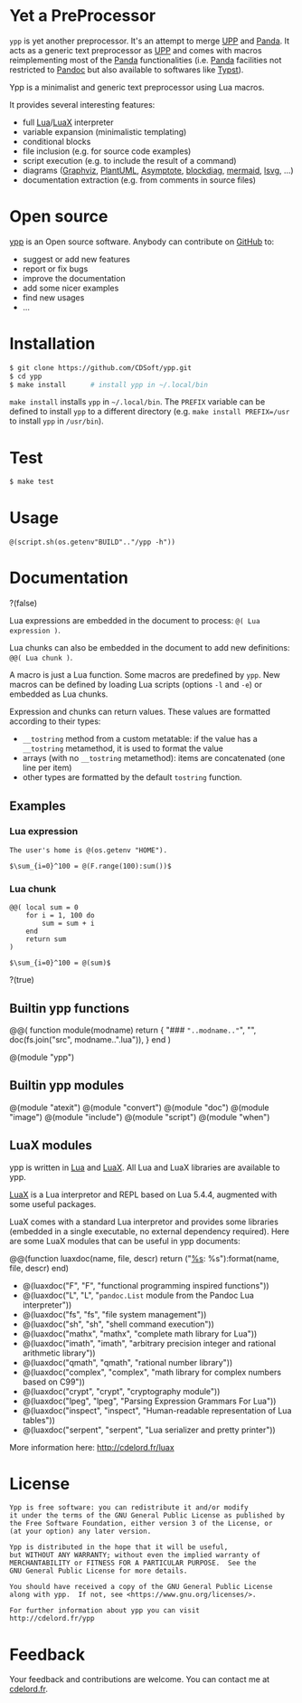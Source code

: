 # Yet a PreProcessor

[ypp]: http://cdelord.fr/ypp "Yet another PreProcessor"
[UPP]: http://cdelord.fr/upp "Universal PreProcessor"
[Panda]: http://cdelord.fr/panda "Pandoc add-ons (Lua filters for Pandoc)"
[Pandoc]: https://pandoc.org "A universal document converter"
[Typst]: https://typst.app/ "Compose papers faster"
[Lua]: http://www.lua.org/
[GitHub]: https://github.com/CDSoft/ypp
[cdelord.fr]: http://cdelord.fr
[GraphViz]: http://graphviz.org/
[PlantUML]: http://plantuml.sourceforge.net/
[ditaa]: http://ditaa.sourceforge.net/
[blockdiag]: http://blockdiag.com/
[Asymptote]: http://asymptote.sourceforge.net/
[mermaid]: https://mermaidjs.github.io/
[Pandoc Lua filter]: http://pandoc.org/lua-filters.html
[Python]: https://www.python.org/
[Lua]: http://www.lua.org/
[gnuplot]: http://www.gnuplot.info/
[lsvg]: http://cdelord.fr/lsvg/
[LuaX]: http://cdelord.fr/luax "Lua eXtended interpretor"
[LuaX documentation]: http://cdelord.fr/luax/luax.lua.html

`ypp` is yet another preprocessor. It's an attempt to merge [UPP] and [Panda].
It acts as a generic text preprocessor as [UPP] and comes with macros
reimplementing most of the [Panda] functionalities (i.e. [Panda] facilities not
restricted to [Pandoc] but also available to softwares like [Typst]).

Ypp is a minimalist and generic text preprocessor using Lua macros.

It provides several interesting features:

- full [Lua]/[LuaX] interpreter
- variable expansion (minimalistic templating)
- conditional blocks
- file inclusion (e.g. for source code examples)
- script execution (e.g. to include the result of a command)
- diagrams ([Graphviz], [PlantUML], [Asymptote], [blockdiag], [mermaid], [lsvg], ...)
- documentation extraction (e.g. from comments in source files)

# Open source

[ypp] is an Open source software.
Anybody can contribute on [GitHub] to:

- suggest or add new features
- report or fix bugs
- improve the documentation
- add some nicer examples
- find new usages
- ...

# Installation

``` sh
$ git clone https://github.com/CDSoft/ypp.git
$ cd ypp
$ make install      # install ypp in ~/.local/bin
```

`make install` installs `ypp` in `~/.local/bin`.
The `PREFIX` variable can be defined to install `ypp` to a different directory
(e.g. `make install PREFIX=/usr` to install `ypp` in `/usr/bin`).

# Test

``` sh
$ make test
```

# Usage

```
@(script.sh(os.getenv"BUILD".."/ypp -h"))
```

# Documentation

?(false)

Lua expressions are embedded in the document to process: `@( Lua expression )`.

Lua chunks can also be embedded in the document to add new definitions: `@@( Lua chunk )`.

A macro is just a Lua function. Some macros are predefined by `ypp`. New macros
can be defined by loading Lua scripts (options `-l` and `-e`) or embedded as
Lua chunks.

Expression and chunks can return values. These values are formatted according
to their types:

- `__tostring` method from a custom metatable: if the value has a `__tostring`
  metamethod, it is used to format the value
- arrays (with no `__tostring` metamethod): items are concatenated (one line per item)
- other types are formatted by the default `tostring` function.

## Examples

### Lua expression

```
The user's home is @(os.getenv "HOME").

$\sum_{i=0}^100 = @(F.range(100):sum())$
```

### Lua chunk

```
@@( local sum = 0
    for i = 1, 100 do
        sum = sum + i
    end
    return sum
)

$\sum_{i=0}^100 = @(sum)$
```

?(true)

## Builtin ypp functions

@@( function module(modname)
        return {
            "### `"..modname.."`",
            "",
            doc(fs.join("src", modname..".lua")),
        }
    end
)

@(module "ypp")

## Builtin ypp modules

@(module "atexit")
@(module "convert")
@(module "doc")
@(module "image")
@(module "include")
@(module "script")
@(module "when")

## LuaX modules

ypp is written in [Lua] and [LuaX].
All Lua and LuaX libraries are available to ypp.

[LuaX] is a Lua interpretor and REPL based on Lua 5.4.4, augmented with some useful packages.

LuaX comes with a standard Lua interpretor and provides some libraries (embedded
in a single executable, no external dependency required).
Here are some LuaX modules that can be useful in ypp documents:

@@(function luaxdoc(name, file, descr) return ("[%s](https://github.com/CDSoft/luax/blob/master/doc/%s.md): %s"):format(name, file, descr) end)

- @(luaxdoc("F", "F", "functional programming inspired functions"))
- @(luaxdoc("L", "L", "`pandoc.List` module from the Pandoc Lua interpreter"))
- @(luaxdoc("fs", "fs", "file system management"))
- @(luaxdoc("sh", "sh", "shell command execution"))
- @(luaxdoc("mathx", "mathx", "complete math library for Lua"))
- @(luaxdoc("imath", "imath", "arbitrary precision integer and rational arithmetic library"))
- @(luaxdoc("qmath", "qmath", "rational number library"))
- @(luaxdoc("complex", "complex", "math library for complex numbers based on C99"))
- @(luaxdoc("crypt", "crypt", "cryptography module"))
- @(luaxdoc("lpeg", "lpeg", "Parsing Expression Grammars For Lua"))
- @(luaxdoc("inspect", "inspect", "Human-readable representation of Lua tables"))
- @(luaxdoc("serpent", "serpent", "Lua serializer and pretty printer"))

More information here: <http://cdelord.fr/luax>

# License

    Ypp is free software: you can redistribute it and/or modify
    it under the terms of the GNU General Public License as published by
    the Free Software Foundation, either version 3 of the License, or
    (at your option) any later version.

    Ypp is distributed in the hope that it will be useful,
    but WITHOUT ANY WARRANTY; without even the implied warranty of
    MERCHANTABILITY or FITNESS FOR A PARTICULAR PURPOSE.  See the
    GNU General Public License for more details.

    You should have received a copy of the GNU General Public License
    along with ypp.  If not, see <https://www.gnu.org/licenses/>.

    For further information about ypp you can visit
    http://cdelord.fr/ypp

Feedback
========

Your feedback and contributions are welcome.
You can contact me at [cdelord.fr].
